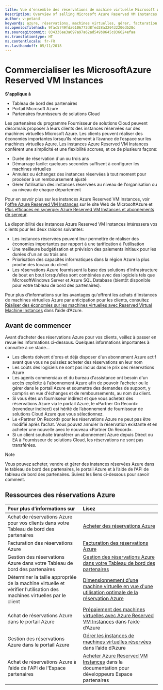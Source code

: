 ```yaml
---
title: Vue d’ensemble des réservations de machine virtuelle Microsoft Azure | Espace partenaires
Description: Overview of selling Microsoft Azure Reserved VM Instances in CSP.
author: v-petand
keywords: azure, réservations, machines virtuelles, gérer, facturation, acheter, Azure RI, Azure Reserved VM Instances
ms.openlocfilehash: 9fac5749fda6106772d8fed28a320432206d528c
ms.sourcegitcommit: 034336ae3a697a97a62ad549b8645c836624efaa
ms.translationtype: HT
ms.contentlocale: fr-FR
ms.lasthandoff: 05/11/2018
---
```

# <a name="sell-microsoft-azure-reserved-vm-instances"></a>Commercialiser les MicrosoftAzure Reserved VM Instances 

**S'applique à**

-  Tableau de bord des partenaires
-  Portail Microsoft Azure
-  Partenaires fournisseurs de solutions Cloud

Les partenaires du programme Fournisseur de solutions Cloud peuvent désormais proposer à leurs clients des instances réservées sur des machines virtuelles Microsoft Azure. Les clients peuvent réaliser des économies importantes lorsqu’ils réservent à l’avance de l’espace sur les machines virtuelles Azure. Les instances Azure Reserved VM Instances confèrent une simplicité et une flexibilité accrues, et ce de plusieurs façons:

-   Durée de réservation d'un ou trois ans 
-   Démarrage facile: quelques secondes suffisent à configurer les machines virtuelles 
-   Annulez ou échangez des instances réservées à tout moment pour procéder à un remboursement ajusté 
-   Gérer l’utilisation des instances réservées au niveau de l'organisation ou au niveau de chaque département 

Pour en savoir plus sur les instances Azure Reserved VM Instances, voir l'[offre Azure Reserved VM Instances](https://azure.microsoft.com/pricing/reserved-vm-instances/) sur le site Web de MicrosoftAzure et [Plus efficaces en synergie: Azure Reserved VM Instances et abonnements de serveur](https://blogs.partner.microsoft.com/mpn/better-together-azure-reserved-instances-server-subscriptions/).

La disponibilité des instances Azure Reserved VM Instances intéressera vos clients pour les deux raisons suivantes:

-   Les instances réservées peuvent leur permettre de réaliser des économies importantes par rapport à une tarification à l'utilisation
-   Une meilleure budgétisation et prévision des paiements initiaux pour les durées d'un an ou trois ans 
-   Priorisation des capacités informatiques dans la région Azure la plus proche des locaux du client  
-   Les réservations Azure fournissent la base des solutions d’infrastructure de bout en bout lorsqu’elles sont combinées avec des logiciels tels que MicrosoftWindows Server et Azure SQL Database (bientôt disponible pour votre tableau de bord des partenaires).   

Pour plus d’informations sur les avantages qu'offrent les achats d'instances de machines virtuelles Azure par anticipation pour les clients, consultez [Réaliser des économies sur les machines virtuelles avec Reserved Virtual Machine Instances](https://docs.microsoft.com/azure/billing/billing-save-compute-costs-reservations) dans l’aide d’Azure.

## <a name="before-you-begin"></a>Avant de commencer

Avant d’acheter des réservations Azure pour vos clients, veillez à passer en revue les informations ci-dessous. Quelques informations importantes à connaître à ce stade...

-   Les clients doivent d'ores et déjà disposer d'un abonnement Azure actif avant que vous ne puissiez acheter des réservations en leur nom  
-   Les coûts des logiciels ne sont pas inclus dans le prix des réservations Azure 
-   Les agents commerciaux et du bureau d'assistance ont besoin d'un accès explicite à l'abonnement Azure afin de pouvoir l'acheter ou le gérer dans le portail Azure et soumettre des demandes de support, y compris en vue d'échanges et de remboursements, au nom du client.  
-   Si vous êtes un fournisseur indirect et que vous achetez des réservations Azure via le portail Azure, le «Partner On Record» (revendeur indirect) est hérité de l’abonnement de fournisseur de solutions Cloud Azure que vous sélectionnez. 
-   Le «Partner On Record» pour les réservations Azure ne peut pas être modifié après l’achat. Vous pouvez annuler la réservation existante et en acheter une nouvelle avec le nouveau «Partner On Record». 
-   Si un client souhaite transférer un abonnement Azure depuis Direct ou EA à Fournisseur de solutions Cloud, les réservations ne sont pas transférées. 

>[!NOTE]
> Vous pouvez acheter, vendre et gérer des instances réservées Azure dans le tableau de bord des partenaires, le portail Azure et à l’aide de l’API de tableau de bord des partenaires. Suivez les liens ci-dessous pour savoir comment. 

## <a name="azure-reservations-resources"></a>Ressources des réservations Azure
|**Pour plus d’informations sur**   |**Lisez**    |
|:-----------------------------|:-----------------|
|Achat de réservations Azure pour vos clients dans votre Tableau de bord des partenaires   |[Acheter des réservations Azure](azure-reservations-buying.md)
|Facturation des réservations Azure   |[Facturation des réservations Azure](azure-reservations-billing.md)   |
|Gestion des réservations Azure dans votre Tableau de bord des partenaires | [Gestion des réservations Azure dans votre Tableau de bord des partenaires](azure-reservations-manage.md)
|Déterminer la taille appropriée de la machine virtuelle et vérifier l’utilisation des machines virtuelles par le client   |[Dimensionnement d’une machine virtuelle en vue d'une utilisation optimale de la réservation Azure](azure-usage.md)   |
|Achat de réservations Azure dans le portail Azure | [Prépaiement des machines virtuelles avec Azure Reserved VM Instances](https://docs.microsoft.com/azure/virtual-machines/windows/prepay-reserved-vm-instances) dans l’aide d’Azure |
|Gestion des réservations Azure dans le portail Azure   |[Gérer les instances de machines virtuelles réservées](https://docs.microsoft.com/azure/billing/billing-manage-reserved-vm-instance) dans l’aide d’Azure  |
|Achat de réservations Azure à l’aide de l'API de l'Espace partenaires | [Acheter Azure Reserved VM Instances](https://docs.microsoft.com/partner-center/develop/purchase-azure-reserved-vm-instances) dans la documentation pour développeurs Espace partenaires

 

